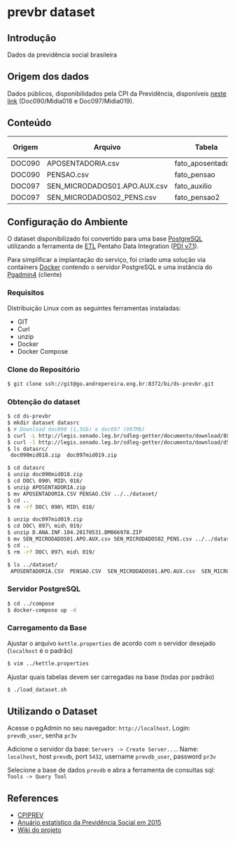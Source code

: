 prevbr dataset
==============

## Introdução

Dados da previdência social brasileira

## Origem dos dados
Dados públicos, disponibilidados pela CPI da Previdência, disponíveis
[neste link](https://legis.senado.leg.br/comissoes/docsRecCPI?codcol=2093) (Doc090/Midia018 e Doc097/Midia019).

## Conteúdo

| Origem | Arquivo | Tabela | # de Registros |
| ------ | ------- | -------| ---------------|
| DOC090 | APOSENTADORIA.csv | fato_aposentadoria | 46.545.767 |
| DOC090 | PENSAO.csv | fato_pensao | 5.647.457 |
| DOC097 | SEN_MICRODADOS01.APO.AUX.csv | fato_auxilio | 57.955.872 |
| DOC097 | SEN_MICRODADOS02_PENS.csv | fato_pensao2 | 7.964.185 |

## Configuração do Ambiente

O dataset disponibilizado foi convertido para uma base [PostgreSQL](https://www.postgresql.org/) utilizando a ferramenta de [ETL](https://en.wikipedia.org/wiki/Extract,_transform,_load) Pentaho Data Integration ([PDI v7.1](https://sourceforge.net/projects/pentaho/files/Data%20Integration/7.1/)).

Para simplificar a implantação do serviço, foi criado uma solução via containers [Docker](https://www.docker.com/what-docker) contendo o servidor PostgreSQL e uma instância do [Pgadmin4](https://www.pgadmin.org/) (cliente)

### Requisitos

Distribuição Linux com as seguintes ferramentas instaladas:

* GIT
* Curl
* unzip
* Docker
* Docker Compose

### Clone do Repositório

```bash
$ git clone ssh://git@go.andrepereira.eng.br:8372/bi/ds-prevbr.git
```

### Obtenção do dataset

```bash
$ cd ds-prevbr
$ mkdir dataset datasrc
$ # Download doc090 (1,5Gb) e doc097 (997Mb)
$ curl -L http://legis.senado.leg.br/sdleg-getter/documento/download/88fccff2-8836-4ea0-8847-869bade11cfa --output datasrc/doc090mid018.zip
$ curl -l http://legis.senado.leg.br/sdleg-getter/documento/download/d5774162-848a-4c60-bbb5-2d9291b9210e --output datasrc/doc097mid019.zip
$ ls datasrc/
 doc090mid018.zip  doc097mid019.zip
```

```bash
$ cd datasrc
$ unzip doc090mid018.zip
$ cd DOC\ 090\ MID\ 018/
$ unzip APOSENTADORIA.zip
$ mv APOSENTADORIA.CSV PENSAO.CSV ../../dataset/
$ cd ..
$ rm -rf DOC\ 090\ MID\ 018/
```

```bash
$ unzip doc097mid019.zip
$ cd DOC\ 097\ mid\ 019/
$ unzip D.ANA.INF.104.20170531.DM066978.ZIP
$ mv SEN_MICRODADOS01.APO.AUX.csv SEN_MICRODADOS02_PENS.csv ../../dataset/
$ cd ..
$ rm -rf DOC\ 097\ mid\ 019/
```

```bash
$ ls ../dataset/
 APOSENTADORIA.CSV  PENSAO.CSV  SEN_MICRODADOS01.APO.AUX.csv  SEN_MICRODADOS02_PENS.csv
```

### Servidor PostgreSQL

```bash
$ cd ../compose
$ docker-compose up -d
```

### Carregamento da Base

Ajustar o arquivo `kettle.properties` de acordo com o servidor desejado (`localhost` é o padrão)

```bash
$ vim ../kettle.properties
```
Ajustar quais tabelas devem ser carregadas na base (todas por padrão)

```bash
$ ./load_dataset.sh
```

## Utilizando o Dataset

Acesse o pgAdmin no seu navegador: `http://localhost`. Login: `prevdb_user`, senha `pr3v`

Adicione o servidor da base: `Servers -> Create Server...`. Name: `localhost`, host `prevdb`, port `5432`, username `prevdb_user`, password `pr3v`

Selecione a base de dados `prevdb` e abra a ferramenta de consultas sql: `Tools -> Query Tool`

## References

* [CPIPREV](https://legis.senado.leg.br/comissoes/docsRecCPI?codcol=2093 "DOC090 / Midia 018 and DOC097 e Midia 019") 
* [Anuário estatístico da Previdência Social em 2015](http://www.previdencia.gov.br/wp-content/uploads/2015/08/AEPS-2015-FINAL.pdf)
* [Wiki do projeto](https://prev.andrepereira.eng.br)
